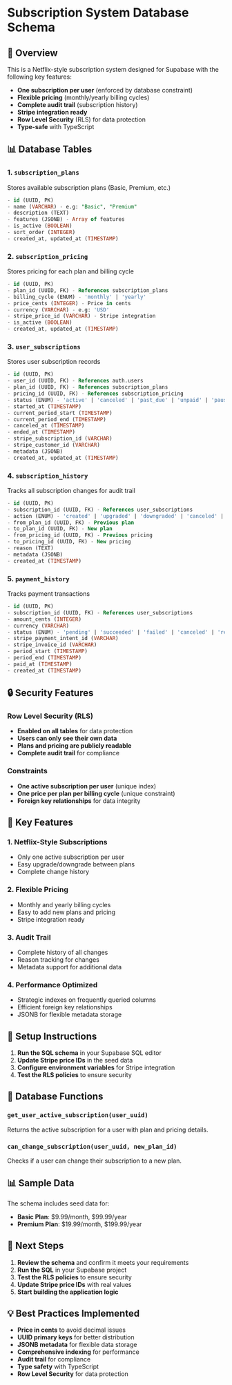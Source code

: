 # Subscription System Database Schema

## 🎯 Overview

This is a Netflix-style subscription system designed for Supabase with the following key features:

- **One subscription per user** (enforced by database constraint)
- **Flexible pricing** (monthly/yearly billing cycles)
- **Complete audit trail** (subscription history)
- **Stripe integration ready**
- **Row Level Security** (RLS) for data protection
- **Type-safe** with TypeScript

## 📊 Database Tables

### 1. `subscription_plans`
Stores available subscription plans (Basic, Premium, etc.)

```sql
- id (UUID, PK)
- name (VARCHAR) - e.g: "Basic", "Premium"
- description (TEXT)
- features (JSONB) - Array of features
- is_active (BOOLEAN)
- sort_order (INTEGER)
- created_at, updated_at (TIMESTAMP)
```

### 2. `subscription_pricing`
Stores pricing for each plan and billing cycle

```sql
- id (UUID, PK)
- plan_id (UUID, FK) - References subscription_plans
- billing_cycle (ENUM) - 'monthly' | 'yearly'
- price_cents (INTEGER) - Price in cents
- currency (VARCHAR) - e.g: 'USD'
- stripe_price_id (VARCHAR) - Stripe integration
- is_active (BOOLEAN)
- created_at, updated_at (TIMESTAMP)
```

### 3. `user_subscriptions`
Stores user subscription records

```sql
- id (UUID, PK)
- user_id (UUID, FK) - References auth.users
- plan_id (UUID, FK) - References subscription_plans
- pricing_id (UUID, FK) - References subscription_pricing
- status (ENUM) - 'active' | 'canceled' | 'past_due' | 'unpaid' | 'paused'
- started_at (TIMESTAMP)
- current_period_start (TIMESTAMP)
- current_period_end (TIMESTAMP)
- canceled_at (TIMESTAMP)
- ended_at (TIMESTAMP)
- stripe_subscription_id (VARCHAR)
- stripe_customer_id (VARCHAR)
- metadata (JSONB)
- created_at, updated_at (TIMESTAMP)
```

### 4. `subscription_history`
Tracks all subscription changes for audit trail

```sql
- id (UUID, PK)
- subscription_id (UUID, FK) - References user_subscriptions
- action (ENUM) - 'created' | 'upgraded' | 'downgraded' | 'canceled' | 'reactivated' | 'paused' | 'resumed'
- from_plan_id (UUID, FK) - Previous plan
- to_plan_id (UUID, FK) - New plan
- from_pricing_id (UUID, FK) - Previous pricing
- to_pricing_id (UUID, FK) - New pricing
- reason (TEXT)
- metadata (JSONB)
- created_at (TIMESTAMP)
```

### 5. `payment_history`
Tracks payment transactions

```sql
- id (UUID, PK)
- subscription_id (UUID, FK) - References user_subscriptions
- amount_cents (INTEGER)
- currency (VARCHAR)
- status (ENUM) - 'pending' | 'succeeded' | 'failed' | 'canceled' | 'refunded'
- stripe_payment_intent_id (VARCHAR)
- stripe_invoice_id (VARCHAR)
- period_start (TIMESTAMP)
- period_end (TIMESTAMP)
- paid_at (TIMESTAMP)
- created_at (TIMESTAMP)
```

## 🔒 Security Features

### Row Level Security (RLS)
- **Enabled on all tables** for data protection
- **Users can only see their own data**
- **Plans and pricing are publicly readable**
- **Complete audit trail** for compliance

### Constraints
- **One active subscription per user** (unique index)
- **One price per plan per billing cycle** (unique constraint)
- **Foreign key relationships** for data integrity

## 🚀 Key Features

### 1. Netflix-Style Subscriptions
- Only one active subscription per user
- Easy upgrade/downgrade between plans
- Complete change history

### 2. Flexible Pricing
- Monthly and yearly billing cycles
- Easy to add new plans and pricing
- Stripe integration ready

### 3. Audit Trail
- Complete history of all changes
- Reason tracking for changes
- Metadata support for additional data

### 4. Performance Optimized
- Strategic indexes on frequently queried columns
- Efficient foreign key relationships
- JSONB for flexible metadata storage

## 📝 Setup Instructions

1. **Run the SQL schema** in your Supabase SQL editor
2. **Update Stripe price IDs** in the seed data
3. **Configure environment variables** for Stripe integration
4. **Test the RLS policies** to ensure security

## 🔧 Database Functions

### `get_user_active_subscription(user_uuid)`
Returns the active subscription for a user with plan and pricing details.

### `can_change_subscription(user_uuid, new_plan_id)`
Checks if a user can change their subscription to a new plan.

## 📊 Sample Data

The schema includes seed data for:
- **Basic Plan**: $9.99/month, $99.99/year
- **Premium Plan**: $19.99/month, $199.99/year

## 🎯 Next Steps

1. **Review the schema** and confirm it meets your requirements
2. **Run the SQL** in your Supabase project
3. **Test the RLS policies** to ensure security
4. **Update Stripe price IDs** with real values
5. **Start building the application logic**

## 💡 Best Practices Implemented

- **Price in cents** to avoid decimal issues
- **UUID primary keys** for better distribution
- **JSONB metadata** for flexible data storage
- **Comprehensive indexing** for performance
- **Audit trail** for compliance
- **Type safety** with TypeScript
- **Row Level Security** for data protection
